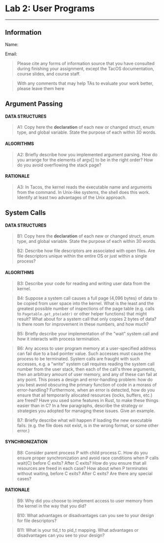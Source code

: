 # Lab 2: User Programs

---

## Information

Name:

Email:

> Please cite any forms of information source that you have consulted during finishing your assignment, except the TacOS documentation, course slides, and course staff.

> With any comments that may help TAs to evaluate your work better, please leave them here

## Argument Passing

#### DATA STRUCTURES

> A1: Copy here the **declaration** of each new or changed struct, enum type, and global variable. State the purpose of each within 30 words.

#### ALGORITHMS

> A2: Briefly describe how you implemented argument parsing. How do you arrange for the elements of argv[] to be in the right order? How do you avoid overflowing the stack page?

#### RATIONALE

> A3: In Tacos, the kernel reads the executable name and arguments from the command. In Unix-like systems, the shell does this work. Identify at least two advantages of the Unix approach.

## System Calls

#### DATA STRUCTURES

> B1: Copy here the **declaration** of each new or changed struct, enum type, and global variable. State the purpose of each within 30 words.

> B2: Describe how file descriptors are associated with open files. Are file descriptors unique within the entire OS or just within a single process?

#### ALGORITHMS

> B3: Describe your code for reading and writing user data from the kernel.

> B4: Suppose a system call causes a full page (4,096 bytes) of data to be copied from user space into the kernel. 
> What is the least and the greatest possible number of inspections of the page table 
> (e.g. calls to `Pagetable.get_pte(addr)` or other helper functions) that might result?
> What about for a system call that only copies 2 bytes of data?
> Is there room for improvement in these numbers, and how much?

> B5: Briefly describe your implementation of the "wait" system call and how it interacts with process termination.

> B6: Any access to user program memory at a user-specified address
> can fail due to a bad pointer value.  Such accesses must cause the
> process to be terminated.  System calls are fraught with such
> accesses, e.g. a "write" system call requires reading the system
> call number from the user stack, then each of the call's three
> arguments, then an arbitrary amount of user memory, and any of
> these can fail at any point.  This poses a design and
> error-handling problem: how do you best avoid obscuring the primary
> function of code in a morass of error-handling?  Furthermore, when
> an error is detected, how do you ensure that all temporarily
> allocated resources (locks, buffers, etc.) are freed?
> Have you used some features in Rust, to make these things easier than in C?
> In a few paragraphs, describe the strategy or strategies you adopted for
> managing these issues.  Give an example.

> B7: Briefly describe what will happen if loading the new executable fails. (e.g. the file does not exist, is in the wrong format, or some other error.)

#### SYNCHRONIZATION

> B8: Consider parent process P with child process C.  How do you
> ensure proper synchronization and avoid race conditions when P
> calls wait(C) before C exits?  After C exits?  How do you ensure
> that all resources are freed in each case?  How about when P
> terminates without waiting, before C exits?  After C exits?  Are
> there any special cases?

#### RATIONALE

> B9: Why did you choose to implement access to user memory from the
> kernel in the way that you did?

> B10: What advantages or disadvantages can you see to your design
> for file descriptors?

> B11: What is your tid_t to pid_t mapping. What advantages or disadvantages can you see to your design?
